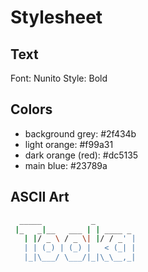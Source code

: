 # Stylesheet

## Text
Font: Nunito
Style: Bold

## Colors
- background grey: #2f434b
- light orange: #f99a31
- dark orange (red): #dc5135
- main blue: #23789a

## ASCII Art

```sh
  _____           _         
 |_   _|__   ___ | | ____ _ 
   | |/ _ \ / _ \| |/ / _' |
   | | (_) | (_) |   < (_| |
   |_|\___/ \___/|_|\_\__,_|
```
